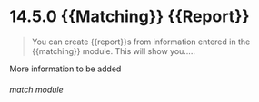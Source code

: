 # 14.5.0 {{Matching}} {{Report}}

> You can create {{report}}s from information entered in the {{matching}} module. This will show you.....


More information to be added



###### match module
